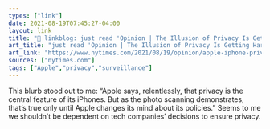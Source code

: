 ```yaml
---
types: ["link"]
date: 2021-08-19T07:45:27-04:00
layout: link
title: "🔗 linkblog: just read 'Opinion | The Illusion of Privacy Is Getting Harder to Sell - The New York Times'"
art_title: "just read 'Opinion | The Illusion of Privacy Is Getting Harder to Sell - The New York Times"
art_link: "https://www.nytimes.com/2021/08/19/opinion/apple-iphone-privacy.html"
sources: ["nytimes.com"]
tags: ["Apple","privacy","surveillance"]
---
```

This blurb stood out to me: “Apple says, relentlessly, that privacy is the central feature of its iPhones. But as the photo scanning demonstrates, that’s true only until Apple changes its mind about its policies.” Seems to me we shouldn’t be dependent on tech companies’ decisions to ensure privacy.

